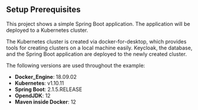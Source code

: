 ## Setup Prerequisites

This project shows a simple Spring Boot application. The application will be deployed to a Kubernetes cluster.

The Kubernetes cluster is created via docker-for-desktop, which provides tools for creating clusters on a local machine easily. Keycloak, the database, and the Spring Boot application are deployed to the newly created cluster. 

The following versions are used throughout the example:

* __Docker_Engine__: 18.09.02
* __Kubernetes__: v1.10.11 
* __Spring Boot__: 2.1.5.RELEASE
* __OpendJDK__: 12
* __Maven inside Docker__: 12
